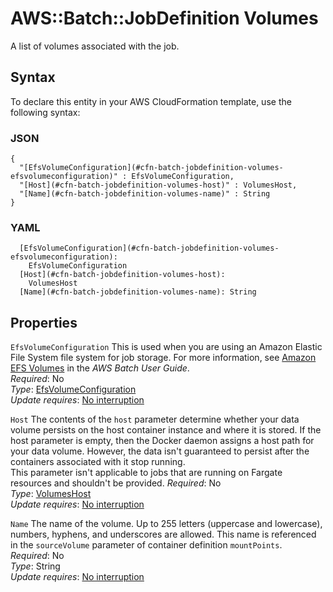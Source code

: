 # AWS::Batch::JobDefinition Volumes<a name="aws-properties-batch-jobdefinition-volumes"></a>

A list of volumes associated with the job\.

## Syntax<a name="aws-properties-batch-jobdefinition-volumes-syntax"></a>

To declare this entity in your AWS CloudFormation template, use the following syntax:

### JSON<a name="aws-properties-batch-jobdefinition-volumes-syntax.json"></a>

```
{
  "[EfsVolumeConfiguration](#cfn-batch-jobdefinition-volumes-efsvolumeconfiguration)" : EfsVolumeConfiguration,
  "[Host](#cfn-batch-jobdefinition-volumes-host)" : VolumesHost,
  "[Name](#cfn-batch-jobdefinition-volumes-name)" : String
}
```

### YAML<a name="aws-properties-batch-jobdefinition-volumes-syntax.yaml"></a>

```
  [EfsVolumeConfiguration](#cfn-batch-jobdefinition-volumes-efsvolumeconfiguration): 
    EfsVolumeConfiguration
  [Host](#cfn-batch-jobdefinition-volumes-host): 
    VolumesHost
  [Name](#cfn-batch-jobdefinition-volumes-name): String
```

## Properties<a name="aws-properties-batch-jobdefinition-volumes-properties"></a>

`EfsVolumeConfiguration`  <a name="cfn-batch-jobdefinition-volumes-efsvolumeconfiguration"></a>
This is used when you are using an Amazon Elastic File System file system for job storage\. For more information, see [Amazon EFS Volumes](https://docs.aws.amazon.com/batch/latest/ug/efs-volumes.html) in the *AWS Batch User Guide*\.  
*Required*: No  
*Type*: [EfsVolumeConfiguration](aws-properties-batch-jobdefinition-efsvolumeconfiguration.md)  
*Update requires*: [No interruption](https://docs.aws.amazon.com/AWSCloudFormation/latest/UserGuide/using-cfn-updating-stacks-update-behaviors.html#update-no-interrupt)

`Host`  <a name="cfn-batch-jobdefinition-volumes-host"></a>
The contents of the `host` parameter determine whether your data volume persists on the host container instance and where it is stored\. If the host parameter is empty, then the Docker daemon assigns a host path for your data volume\. However, the data isn't guaranteed to persist after the containers associated with it stop running\.  
This parameter isn't applicable to jobs that are running on Fargate resources and shouldn't be provided\.
*Required*: No  
*Type*: [VolumesHost](aws-properties-batch-jobdefinition-volumeshost.md)  
*Update requires*: [No interruption](https://docs.aws.amazon.com/AWSCloudFormation/latest/UserGuide/using-cfn-updating-stacks-update-behaviors.html#update-no-interrupt)

`Name`  <a name="cfn-batch-jobdefinition-volumes-name"></a>
The name of the volume\. Up to 255 letters \(uppercase and lowercase\), numbers, hyphens, and underscores are allowed\. This name is referenced in the `sourceVolume` parameter of container definition `mountPoints`\.  
*Required*: No  
*Type*: String  
*Update requires*: [No interruption](https://docs.aws.amazon.com/AWSCloudFormation/latest/UserGuide/using-cfn-updating-stacks-update-behaviors.html#update-no-interrupt)